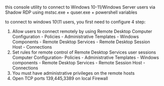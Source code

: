 this console utility to connect to Windows 10-11/Windows Server users via Shadow RDP
using mstsc.exe + quser.exe + powershell variables

to connect to windows 10\11 users, you first need to configure 4 step:
1. Allow users to connect remotely by using Remote Desktop
Computer Configuration - Policies - Administrative Templates - Windows Components - Remote Desktop Services - Remote Desktop Session Host - Connections
2. Set rules for remote control of Remote Desktop Services user sessions
Computer Configuration-  Policies - Administrative Templates - Windows components - Remote Desktop Services - Remote Session Host - Connections
3. You must have administrative privileges on the remote hosts
4. Open TCP ports 139,445,3389 on local Firewall

